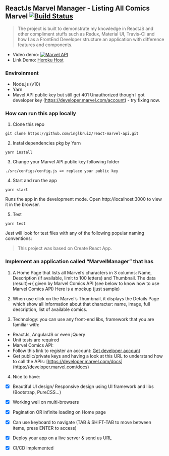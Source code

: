 ## ReactJs Marvel Manager - Listing All Comics Marvel [![Build Status](https://travis-ci.com/phivh/onsolve.svg?branch=marvelmanager)](https://travis-ci.com/phivh/onsolve)

> The project is built to demonstrate my knowledge in ReactJS and other compliment stuffs such as Redux, Material UI, Travis-CI and how I as a FrontEnd Developer structure an application with difference features and components.

- Video demo: [![Marvel API](http://img.youtube.com/vi/Cr8Dp1N9duw/0.jpg)](http://www.youtube.com/watch?v=Cr8Dp1N9duw "Marvel Manager - ReactJs App")
- Link Demo: [Heroku Host](https://onsolve-marvelmanager.herokuapp.com/1)



### Enviroinment
- Node.js (v10)
- Yarn 
- Mavel API public key but still get 401 Unauthorized though I got developer key (https://developer.marvel.com/account) - try fixing now.
### How can run this app locally
1. Clone this repo
```
git clone https://github.com/inglkruiz/react-marvel-api.git
```
2. Instal dependencies pkg by Yarn
```
yarn install
```
3. Change your Marvel API public key following folder
```
./src/configs/config.js => replace your public key
```
4. Start and run the app
```
yarn start
```
Runs the app in the development mode.
Open http://localhost:3000 to view it in the browser.

5. Test
```
yarn test
```
Jest will look for test files with any of the following popular naming conventions:

>This project was based on Create React App.

### Implement an application called “MarvelManager” that has

1. A Home Page that lists all Marvel’s characters in 3 columns: Name,
Description (if available, limit to 100 letters) and Thumbnail. The data
(result)=>{ given by Marvel Comics API (see below to know how to use Marvel Comics API)
Here is a mockup (just sample)
 
2. When use click on the Marvel’s Thumbnail, it displays the Details Page which show all information about that character: name, image, full description, list of available comics.
 
3. Technology: you can use any front-end libs, framework that you are familiar with: 
- ReactJs, AngularJS or even jQuery
- Unit tests are required
- Marvel Comics API:
- Follow this link to register an account: [Get developer account](https://www.marvel.com/register?referer=https%3A%2F%2Fdeveloper.marvel.com%2Faccount)
- Get public/private keys and having a look at this URL to understand how to call the APIs: [https://developer.marvel.com/docs](https://developer.marvel.com/docs)

4. Nice to have:
- [x] Beautiful UI design/ Responsive design using UI framework and libs (Bootstrap, PureCSS...)
- [x] Working well on multi-browsers
- [x] Pagination OR infinite loading on Home page
- [x] Can use keyboard to navigate (TAB & SHIFT-TAB to move between items, press ENTER to access)
- [x] Deploy your app on a live server & send us URL
- [x] CI/CD implemented



